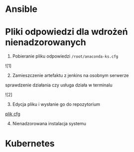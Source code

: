 # Ansible

# Pliki odpowiedzi dla wdrożeń nienadzorowanych
1. Pobieranie pliku odpowiedzi `/root/anaconda-ks.cfg`

![1]

2. Zamieszczenie artefaktu z jenkins na osobnym serwerze

sprawdzenie działania czy usługa działa w terminalu

![2]

3. Edycja pliku i wysłanie go do repozytorium

[plik cfg](/anaconda-ks.cfg)

4. Nienadzorowana instalacja systemu




# Kubernetes